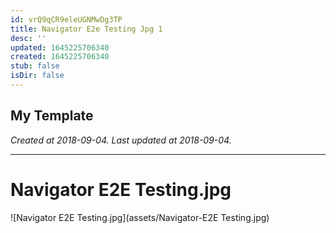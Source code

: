 ```yaml
---
id: vrQ9qCR9eleUGNMwDg3TP
title: Navigator E2e Testing Jpg 1
desc: ''
updated: 1645225706340
created: 1645225706340
stub: false
isDir: false
---
```

My Template
---

_Created at 2018-09-04._
_Last updated at 2018-09-04._




---

# Navigator E2E Testing.jpg


![Navigator E2E Testing.jpg](assets/Navigator-E2E Testing.jpg)

